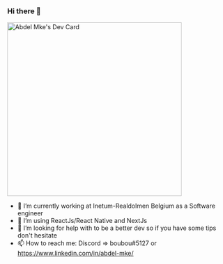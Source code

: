 ### Hi there 👋

<a href="https://app.daily.dev/boubou94"><img src="https://api.daily.dev/devcards/96dfe92517a54a8cbe526a16459efd7e.png?r=8ah" width="400" alt="Abdel Mke's Dev Card"/></a>

- 🔭 I’m currently working at Inetum-Realdolmen Belgium as a Software engineer
- 🌱 I’m using ReactJs/React Native and NextJs
- 🤔 I’m looking for help with to be a better dev so if you have some tips don't hesitate
- 📫 How to reach me: Discord => boubou#5127 or https://www.linkedin.com/in/abdel-mke/

